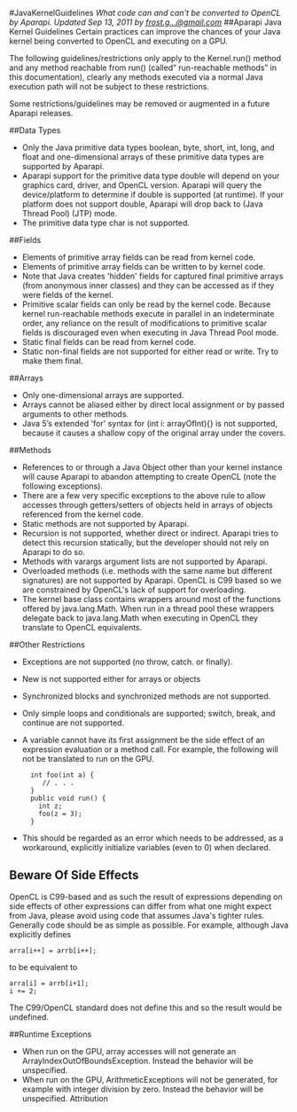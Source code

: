 #JavaKernelGuidelines
*What code can and can't be converted to OpenCL by Aparapi. Updated Sep 13, 2011 by frost.g...@gmail.com*
##Aparapi Java Kernel Guidelines
Certain practices can improve the chances of your Java kernel being converted to OpenCL and executing on a GPU.

The following guidelines/restrictions only apply to the Kernel.run() method and any method reachable from run() (called” run-reachable methods” in this documentation), clearly any methods executed via a normal Java execution path will not be subject to these restrictions.

Some restrictions/guidelines may be removed or augmented in a future Aparapi releases.

##Data Types
* Only the Java primitive data types boolean, byte, short, int, long, and float and one-dimensional arrays of these primitive data types are supported by Aparapi.
* Aparapi support for the primitive data type double will depend on your graphics card, driver, and OpenCL version. Aparapi will query the device/platform to determine if double is supported (at runtime). If your platform does not support double, Aparapi will drop back to (Java Thread Pool) (JTP) mode.
* The primitive data type char is not supported.

##Fields
* Elements of primitive array fields can be read from kernel code.
* Elements of primitive array fields can be written to by kernel code.
* Note that Java creates 'hidden' fields for captured final primitive arrays (from anonymous inner classes) and they can be accessed as if they were fields of the kernel.
* Primitive scalar fields can only be read by the kernel code. Because kernel run-reachable methods execute in parallel in an indeterminate order, any reliance on the result of modifications to primitive scalar fields is discouraged even when executing in Java Thread Pool mode.
* Static final fields can be read from kernel code.
* Static non-final fields are not supported for either read or write. Try to make them final.

##Arrays
* Only one-dimensional arrays are supported.
* Arrays cannot be aliased either by direct local assignment or by passed arguments to other methods.
* Java 5’s extended 'for' syntax for (int i: arrayOfInt){} is not supported, because it causes a shallow copy of the original array under the covers.

##Methods
* References to or through a Java Object other than your kernel instance will cause Aparapi to abandon attempting to create OpenCL (note the following exceptions).
* There are a few very specific exceptions to the above rule to allow accesses through getters/setters of objects held in arrays of objects referenced from the kernel code.
* Static methods are not supported by Aparapi.
* Recursion is not supported, whether direct or indirect. Aparapi tries to detect this recursion statically, but the developer should not rely on Aparapi to do so.
* Methods with varargs argument lists are not supported by Aparapi.
* Overloaded methods (i.e. methods with the same name but different signatures) are not supported by Aparapi. OpenCL is C99 based so we are constrained by OpenCL's lack of support for overloading.
* The kernel base class contains wrappers around most of the functions offered by java.lang.Math.  When run in a thread pool these wrappers delegate back to java.lang.Math when executing in OpenCL they translate to OpenCL equivalents.

##Other Restrictions

* Exceptions are not supported (no throw, catch. or finally).
* New is not supported either for arrays or objects
* Synchronized blocks and synchronized methods are not supported.
* Only simple loops and conditionals are supported; switch, break, and continue are not supported.
* A variable cannot have its first assignment be the side effect of an expression evaluation or a method call.  For example, the following will not be translated to run on the GPU.


        int foo(int a) {
           // . . .
        }
        public void run() {
          int z;
          foo(z = 3);
        }


* This should be regarded as an error which needs to be addressed, as a workaround, explicitly initialize variables (even to 0) when declared.

## Beware Of Side Effects
OpenCL is C99-based and as such the result of expressions depending on side effects of other expressions can differ from what one might expect from Java, please avoid using code that assumes Java's tighter rules.  Generally code should be as simple as possible.
For example, although Java explicitly defines

    arra[i++] = arrb[i++];
  to be equivalent to

    arra[i] = arrb[i+1];
    i += 2;

The C99/OpenCL standard does not define this and so the result would be undefined.

##Runtime Exceptions
* When run on the GPU, array accesses will not generate an ArrayIndexOutOfBoundsException.  Instead the behavior will be unspecified.
* When run on the GPU, ArithmeticExceptions will not be generated, for example with integer division by zero. Instead the behavior will be unspecified.
Attribution
